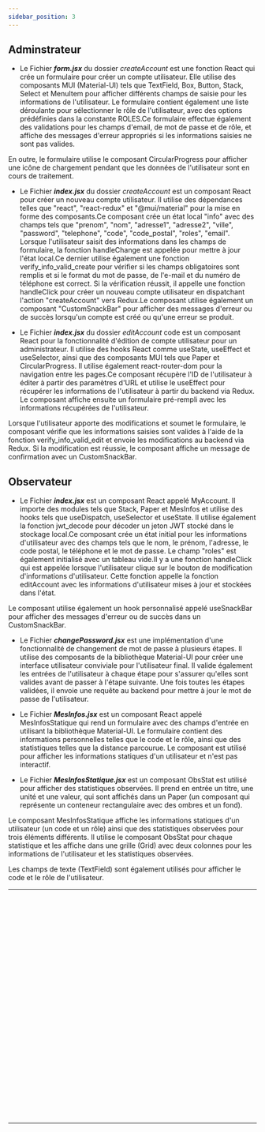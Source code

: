 ```yaml
---
sidebar_position: 3
---
```

<table Style="width: 100%; border-top: 1px solid transparent;">
  <tr Style="display: flex;">
    <td Style="width: 4000px;   border: 1px solid transparent;  text-align: center; align: middle; margin-top:50px; ">

![image](/img/gestioncompte.png)

 </td>
 <td Style=" border: 1px solid transparent;">
<th>

Le dossier *Admin* et *Observateur* est un sous dossier de dossier pages qui contient l'ensemble des pages de notre application. Ce dernier contient les pages liées a la Gestion des comptes par l'Adminstrateur(Tous les comptes) et l'Observateur(Son compte) [plus de détail dans les sections précédentes]
</th>


## Adminstrateur

- Le Fichier ***form.jsx*** du dossier *createAccount* est une fonction React qui crée un formulaire pour créer un compte utilisateur. Elle utilise des composants MUI (Material-UI) tels que TextField, Box, Button, Stack, Select et MenuItem pour afficher différents champs de saisie pour les informations de l'utilisateur.
Le formulaire contient également une liste déroulante pour sélectionner le rôle de l'utilisateur, avec des options prédéfinies dans la constante ROLES.Ce formulaire effectue également des validations pour les champs d'email, de mot de passe et de rôle, et affiche des messages d'erreur appropriés si les informations saisies ne sont pas valides.

En outre, le formulaire utilise le composant CircularProgress pour afficher une icône de chargement pendant que les données de l'utilisateur sont en cours de traitement.

- Le Fichier ***index.jsx*** du dossier *createAccount* est un composant React pour créer un nouveau compte utilisateur. Il utilise des dépendances telles que "react", "react-redux" et "@mui/material" pour la mise en forme des composants.Ce composant crée un état local "info" avec des champs tels que "prenom", "nom", "adresse1", "adresse2", "ville", "password", "telephone", "code", "code_postal", "roles", "email". Lorsque l'utilisateur saisit des informations dans les champs de formulaire, la fonction handleChange est appelée pour mettre à jour l'état local.Ce dernier utilise également une fonction verify_info_valid_create pour vérifier si les champs obligatoires sont remplis et si le format du mot de passe, de l'e-mail et du numéro de téléphone est correct. Si la vérification réussit, il appelle une fonction handleClick pour créer un nouveau compte utilisateur en dispatchant l'action "createAccount" vers Redux.Le composant utilise également un composant "CustomSnackBar" pour afficher des messages d'erreur ou de succès lorsqu'un compte est créé ou qu'une erreur se produit.

- Le Fichier ***index.jsx*** du dossier *editAccount* code est un composant React pour la fonctionnalité d'édition de compte utilisateur pour un administrateur. Il utilise des hooks React comme useState, useEffect et useSelector, ainsi que des composants MUI tels que Paper et CircularProgress. Il utilise également react-router-dom pour la navigation entre les pages.Ce composant récupère l'ID de l'utilisateur à éditer à partir des paramètres d'URL et utilise le useEffect pour récupérer les informations de l'utilisateur à partir du backend via Redux. Le composant affiche ensuite un formulaire pré-rempli avec les informations récupérées de l'utilisateur.

Lorsque l'utilisateur apporte des modifications et soumet le formulaire, le composant vérifie que les informations saisies sont valides à l'aide de la fonction verify_info_valid_edit et envoie les modifications au backend via Redux. Si la modification est réussie, le composant affiche un message de confirmation avec un CustomSnackBar.

## Observateur

- Le Fichier ***index.jsx*** est un composant React appelé MyAccount. Il importe des modules tels que Stack, Paper et MesInfos et utilise des hooks tels que useDispatch, useSelector et useState. Il utilise également la fonction jwt_decode pour décoder un jeton JWT stocké dans le stockage local.Ce composant crée un état initial pour les informations d'utilisateur avec des champs tels que le nom, le prénom, l'adresse, le code postal, le téléphone et le mot de passe. Le champ "roles" est également initialisé avec un tableau vide.Il y a une fonction handleClick qui est appelée lorsque l'utilisateur clique sur le bouton de modification d'informations d'utilisateur. Cette fonction appelle la fonction editAccount avec les informations d'utilisateur mises à jour et stockées dans l'état.

Le composant utilise également un hook personnalisé appelé useSnackBar pour afficher des messages d'erreur ou de succès dans un CustomSnackBar.

- Le Fichier ***changePassword.jsx***   est une implémentation d'une fonctionnalité de changement de mot de passe à plusieurs étapes. Il utilise des composants de la bibliothèque Material-UI pour créer une interface utilisateur conviviale pour l'utilisateur final. Il valide également les entrées de l'utilisateur à chaque étape pour s'assurer qu'elles sont valides avant de passer à l'étape suivante. Une fois toutes les étapes validées, il envoie une requête au backend pour mettre à jour le mot de passe de l'utilisateur.

- Le Fichier ***MesInfos.jsx***  est un composant React appelé MesInfosStatique qui rend un formulaire avec des champs d'entrée en utilisant la bibliothèque Material-UI. Le formulaire contient des informations personnelles telles que le code et le rôle, ainsi que des statistiques telles que la distance parcourue. Le composant est utilisé pour afficher les informations statiques d'un utilisateur et n'est pas interactif.

- Le Fichier ***MesInfosStatique.jsx***  est un composant ObsStat est utilisé pour afficher des statistiques observées. Il prend en entrée un titre, une unité et une valeur, qui sont affichés dans un Paper (un composant qui représente un conteneur rectangulaire avec des ombres et un fond).

Le composant MesInfosStatique affiche les informations statiques d'un utilisateur (un code et un rôle) ainsi que des statistiques observées pour trois éléments différents. Il utilise le composant ObsStat pour chaque statistique et les affiche dans une grille (Grid) avec deux colonnes pour les informations de l'utilisateur et les statistiques observées.

Les champs de texte (TextField) sont également utilisés pour afficher le code et le rôle de l'utilisateur.


</td>

</tr>
</table>